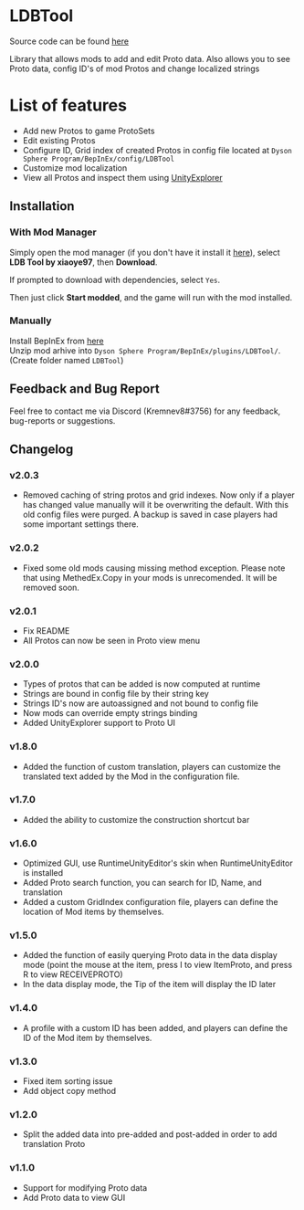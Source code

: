 # LDBTool

Source code can be found [here](https://github.com/xiaoye97/DSP_LDBTool)

Library that allows mods to add and edit Proto data. Also allows you to see Proto data, config ID's of mod Protos and change localized strings

# List of features
- Add new Protos to game ProtoSets
- Edit existing Protos
- Configure ID, Grid index of created Protos in config file located at `Dyson Sphere Program/BepInEx/config/LDBTool`
- Customize mod localization
- View all Protos and inspect them using [UnityExplorer](https://dsp.thunderstore.io/package/sinai-dev/UnityExplorer/)

## Installation
### With Mod Manager

Simply open the mod manager (if you don't have it install it [here](https://dsp.thunderstore.io/package/ebkr/r2modman/)), select **LDB Tool by xiaoye97**, then **Download**.

If prompted to download with dependencies, select `Yes`.

Then just click **Start modded**, and the game will run with the mod installed.

### Manually
Install BepInEx from [here](https://dsp.thunderstore.io/package/xiaoye97/BepInEx/)<br/>
Unzip mod arhive into `Dyson Sphere Program/BepInEx/plugins/LDBTool/`. (Create folder named `LDBTool`)<br/>

## Feedback and Bug Report
Feel free to contact me via Discord (Kremnev8#3756) for any feedback, bug-reports or suggestions.

## Changelog
### v2.0.3
- Removed caching of string protos and grid indexes. Now only if a player has changed value manually will it be overwriting the default. With this old config files were purged. A backup is saved in case players had some important settings there.
### v2.0.2
- Fixed some old mods causing missing method exception. Please note that using MethedEx.Copy in your mods is unrecomended. It will be removed soon.
### v2.0.1
- Fix README
- All Protos can now be seen in Proto view menu

### v2.0.0
- Types of protos that can be added is now computed at runtime
- Strings are bound in config file by their string key
- Strings ID's now are autoassigned and not bound to config file
- Now mods can override empty strings binding
- Added UnityExplorer support to Proto UI

### v1.8.0
- Added the function of custom translation, players can customize the translated text added by the Mod in the configuration file.

### v1.7.0
- Added the ability to customize the construction shortcut bar

### v1.6.0
- Optimized GUI, use RuntimeUnityEditor's skin when RuntimeUnityEditor is installed
- Added Proto search function, you can search for ID, Name, and translation
- Added a custom GridIndex configuration file, players can define the location of Mod items by themselves.

### v1.5.0
- Added the function of easily querying Proto data in the data display mode (point the mouse at the item, press I to view ItemProto, and press R to view RECEIVEPROTO)
- In the data display mode, the Tip of the item will display the ID later

### v1.4.0
- A profile with a custom ID has been added, and players can define the ID of the Mod item by themselves.

### v1.3.0
- Fixed item sorting issue
- Add object copy method

### v1.2.0
- Split the added data into pre-added and post-added in order to add translation Proto

### v1.1.0
- Support for modifying Proto data
- Add Proto data to view GUI